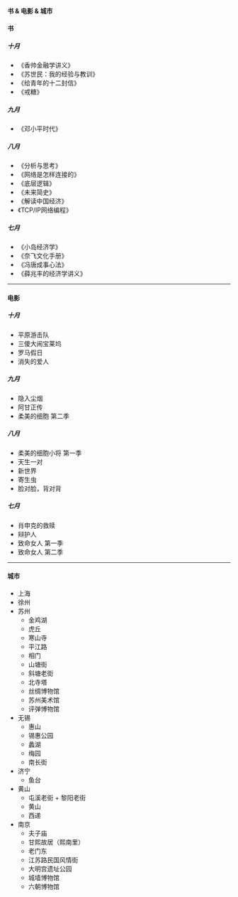 #### 书 & 电影 & 城市

#### 书

##### 十月

- 《香帅金融学讲义》
- 《苏世民：我的经验与教训》
- 《给青年的十二封信》
- 《戒糖》

##### 九月

- 《邓小平时代》

##### 八月

- 《分析与思考》
- 《网络是怎样连接的》
- 《底层逻辑》
- 《未来简史》
- 《解读中国经济》
- 《TCP/IP网络编程》

##### 七月

- 《小岛经济学》
- 《奈飞文化手册》
- 《冯唐成事心法》
- 《薛兆丰的经济学讲义》

------

#### 电影

##### 十月

- 平原游击队
- 三傻大闹宝莱坞
- 罗马假日
- 消失的爱人

##### 九月

- 隐入尘烟
- 阿甘正传
- 柔美的细胞 第二季

##### 八月

- 柔美的细胞小将 第一季
- 天生一对
- 新世界
- 寄生虫
- 脸对脸，背对背

##### 七月

- 肖申克的救赎
- 辩护人
- 致命女人 第一季
- 致命女人 第二季

------

#### 城市

- 上海
- 徐州
- 苏州
  - 金鸡湖
  - 虎丘
  - 寒山寺
  - 平江路
  - 相门
  - 山塘街
  - 斜塘老街
  - 北寺塔
  - 丝绸博物馆
  - 苏州美术馆
  - 评弹博物馆
- 无锡
  - 惠山
  - 锡惠公园
  - 蠡湖
  - 梅园
  - 南长街
- 济宁
  - 鱼台
- 黄山
  - 屯溪老街 + 黎阳老街
  - 黄山
  - 西递
- 南京
  - 夫子庙
  - 甘熙故居（熙南里）
  - 老门东
  - 江苏路民国风情街
  - 大明宫遗址公园
  - 城墙博物馆
  - 六朝博物馆



